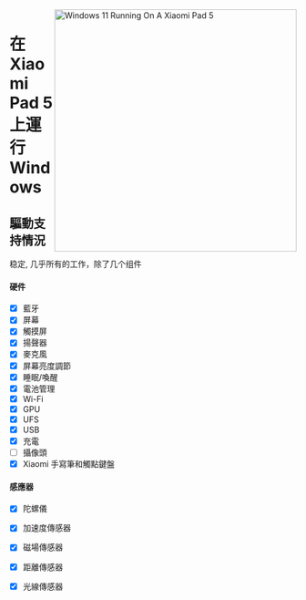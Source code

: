 <img align="right" src="https://raw.githubusercontent.com/erdilS/Port-Windows-11-Xiaomi-Pad-5/main/nabu.png" width="425" alt="Windows 11 Running On A Xiaomi Pad 5">

# 在 Xiaomi Pad 5 上運行 Windows

## 驅動支持情況
稳定, 几乎所有的工作，除了几个组件

#### 硬件
- [X] 藍牙
- [X] 屏幕
- [X] 觸摸屏
- [X] 揚聲器
- [X] 麥克風
- [X] 屏幕亮度調節
- [X] 睡眠/喚醒
- [X] 電池管理
- [X] Wi-Fi
- [X] GPU
- [X] UFS
- [X] USB
- [X] 充電
- [ ] 攝像頭
- [X] Xiaomi 手寫筆和觸點鍵盤

#### 感應器
- [X] 陀螺儀
- [X] 加速度傳感器
- [X] 磁場傳感器
- [X] 距離傳感器
- [X] 光線傳感器


